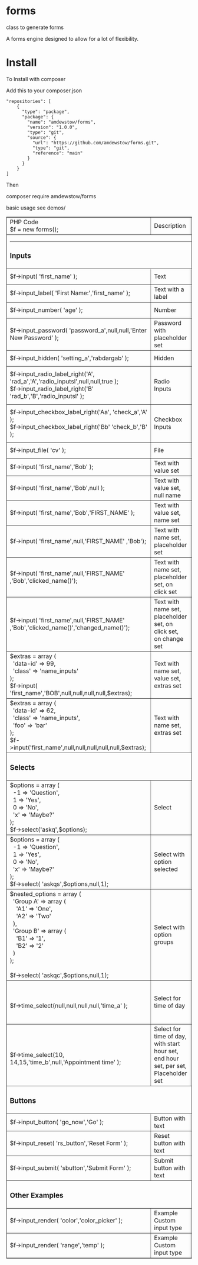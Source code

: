 # forms
class to generate forms

A forms engine designed to allow for a lot of flexibility. 

# Install
To Install with composer

Add this to your composer.json

    "repositories": [
        {
          "type": "package",
          "package": {
            "name": "amdewstow/forms",
            "version": "1.0.0",
            "type": "git",
            "source": {
              "url": "https://github.com/amdewstow/forms.git",
              "type": "git",
              "reference": "main"
            }
          }
        }
    ]

Then

composer require amdewstow/forms


basic usage see demos/

<table border='1px'>
<tr>
<td>PHP Code<br>$f = new forms();</td>
<td>Description</td>
<td>Result</td>
<td>HTML Source</td></tr>
<tr><td colspan='4'><hr><h3>Inputs</h3></td></tr>
<tr>
<td>$f->input( 'first_name' );</td>
<td>Text</td>
<td><input type="text" id="first_name" name="first_name" ></td>
<td><textarea cols='60'><input type="text" id="first_name" name="first_name" ></textarea></td></tr>
<tr>
<td>$f->input_label( 'First Name:','first_name' );</td>
<td>Text with a label</td>
<td>
<label>First Name:<input type="text" id="first_name" name="first_name" ></label></td>
<td><textarea cols='60'>
<label>First Name:<input type="text" id="first_name" name="first_name" ></label></textarea></td></tr>
<tr>
<td>$f->input_number( 'age' );</td>
<td>Number</td>
<td><input type="number" id="age" name="age" ></td>
<td><textarea cols='60'><input type="number" id="age" name="age" ></textarea></td></tr>
<tr>
<td>$f->input_password( 'password_a',null,null,'Enter New Password' );</td>
<td>Password with placeholder set</td>
<td><input type="password" id="password_a" name="password_a" placeholder="Enter New Password" ></td>
<td><textarea cols='60'><input type="password" id="password_a" name="password_a" placeholder="Enter New Password" ></textarea></td></tr>
<tr>
<td>$f->input_hidden( 'setting_a','rabdargab' );</td>
<td>Hidden</td>
<td><input type="hidden" id="setting_a" name="setting_a" value="rabdargab" ></td>
<td><textarea cols='60'><input type="hidden" id="setting_a" name="setting_a" value="rabdargab" ></textarea></td></tr>
<tr>
<td>
        $f->input_radio_label_right('A', 'rad_a','A','radio_inputsl',null,null,true );<br>
        $f->input_radio_label_right('B' 'rad_b','B','radio_inputsl' );
        </td>
<td>Radio Inputs</td>
<td>
<label><input type="radio" id="rad_a" name="radio_inputsl" value="A" checked="checked" >A</label>
<br>
<label><input type="radio" id="rad_b" name="radio_inputsl" value="B" >B</label></td>
<td><textarea rows='6' cols='60'>
<label><input type="radio" id="rad_a" name="radio_inputsl" value="A" checked="checked" >A</label>
<br>
<label><input type="radio" id="rad_b" name="radio_inputsl" value="B" >B</label></textarea></td></tr>
<tr>
<td>
        $f->input_checkbox_label_right('Aa', 'check_a','A' );<br>
        $f->input_checkbox_label_right('Bb' 'check_b','B' );
        </td>
<td>Checkbox Inputs</td>
<td>
<label><input type="checkbox" id="check_a" name="check_a" value="A" >Aa</label>
<br>
<label><input type="checkbox" id="check_b" name="check_b" value="B" >Bb</label></td>
<td><textarea rows='6' cols='60'>
<label><input type="checkbox" id="check_a" name="check_a" value="A" >Aa</label>
<br>
<label><input type="checkbox" id="check_b" name="check_b" value="B" >Bb</label></textarea></td></tr>
<tr>
<td>$f->input_file( 'cv' );</td>
<td>File</td>
<td><input type="file" id="cv" name="cv" ></td>
<td><textarea cols='60'><input type="file" id="cv" name="cv" ></textarea></td></tr>
<tr>
<td>$f->input( 'first_name','Bob' );</td>
<td>Text with value set</td>
<td><input type="text" id="first_name" name="first_name" value="Bob" ></td>
<td><textarea cols='60'><input type="text" id="first_name" name="first_name" value="Bob" ></textarea></td></tr>
<tr>
<td>$f->input( 'first_name','Bob',null );</td>
<td>Text with value set, null name</td>
<td><input type="text" id="first_name" name="first_name" value="Bob" ></td>
<td><textarea cols='60'><input type="text" id="first_name" name="first_name" value="Bob" ></textarea></td></tr>
<tr>
<td>$f->input( 'first_name','Bob','FIRST_NAME' );</td>
<td>Text with value set, name set</td>
<td><input type="text" id="first_name" name="FIRST_NAME" value="Bob" ></td>
<td><textarea cols='60'><input type="text" id="first_name" name="FIRST_NAME" value="Bob" ></textarea></td></tr>
<tr>
<td>$f->input( 'first_name',null,'FIRST_NAME' ,'Bob');</td>
<td>Text with name set, placeholder set</td>
<td><input type="text" id="first_name" name="FIRST_NAME" placeholder="Bob" ></td>
<td><textarea cols='60'><input type="text" id="first_name" name="FIRST_NAME" placeholder="Bob" ></textarea></td></tr>
<tr>
<td>$f->input( 'first_name',null,'FIRST_NAME' ,'Bob','clicked_name()');</td>
<td>Text with name set, placeholder set, on click set</td>
<td><input type="text" id="first_name" name="FIRST_NAME" placeholder="Bob" onclick="clicked_name()" ></td>
<td><textarea cols='60'><input type="text" id="first_name" name="FIRST_NAME" placeholder="Bob" onclick="clicked_name()" ></textarea></td></tr>
<tr>
<td>$f->input( 'first_name',null,'FIRST_NAME' ,'Bob','clicked_name()','changed_name()');</td>
<td>Text with name set, placeholder set, on click set, on change set</td>
<td><input type="text" id="first_name" name="FIRST_NAME" placeholder="Bob" onclick="clicked_name()" onchange="changed_name()" ></td>
<td><textarea rows='4'  cols='60'><input type="text" id="first_name" name="FIRST_NAME" placeholder="Bob" onclick="clicked_name()" onchange="changed_name()" ></textarea></td></tr>
<tr>
<td>$extras =  array (
        <br>&nbsp; 'data-id' => 99,
        <br>&nbsp; 'class' => 'name_inputs'
        <br>);
        <br>$f->input(  'first_name','BOB',null,null,null,null,$extras);</td>
<td>Text with name set, value set, extras set</td>
<td><input type="text" id="first_name" name="first_name" value="BOB" data-id="99" class="name_inputs" ></td>
<td><textarea cols='60'><input type="text" id="first_name" name="first_name" value="BOB" data-id="99" class="name_inputs" ></textarea></td></tr>
<tr>
<td>$extras = array (
        <br>&nbsp; 'data-id' => 62,
        <br>&nbsp; 'class' => 'name_inputs',
        <br>&nbsp; 'foo' => 'bar'
        <br>);
        <br>$f->input('first_name',null,null,null,null,null,$extras);</td>
<td>Text with name set, extras set</td>
<td><input type="text" id="first_name" name="first_name" data-id="62" class="name_inputs" foo="bar" ></td>
<td><textarea cols='60'><input type="text" id="first_name" name="first_name" data-id="62" class="name_inputs" foo="bar" ></textarea></td></tr>
<tr><td colspan='4'><h3>Selects</h3></td></tr>
<tr>
<td>$options = array (
        <br>&nbsp; -1 => 'Question',
        <br>&nbsp; 1 => 'Yes',
        <br>&nbsp; 0 => 'No',
        <br>&nbsp; 'x' => 'Maybe?'
        <br>);
        <br>$f->select('askq',$options);</td>
<td>Select</td>
<td><select id="askq" name="askq" > 
<option value="-1" selected >Question</option>
<option value="1" >Yes</option>
<option value="0" >No</option>
<option value="x" >Maybe?</option> 
</select></td>
<td><textarea cols='60' rows='7'><select id="askq" name="askq" > 
<option value="-1" selected >Question</option>
<option value="1" >Yes</option>
<option value="0" >No</option>
<option value="x" >Maybe?</option> 
</select></textarea></td></tr>
<tr>
<td>$options = array (
        <br>&nbsp; -1 => 'Question',
        <br>&nbsp; 1 => 'Yes',
        <br>&nbsp; 0 => 'No',
        <br>&nbsp; 'x' => 'Maybe?'
        <br>);
        <br>$f->select(  'askqs',$options,null,1);</td>
<td>Select with option selected</td>
<td><select id="askqs" name="askqs" > 
<option value="-1" >Question</option>
<option value="1" selected >Yes</option>
<option value="0" >No</option>
<option value="x" >Maybe?</option> 
</select></td>
<td><textarea cols='60' rows='7'><select id="askqs" name="askqs" > 
<option value="-1" >Question</option>
<option value="1" selected >Yes</option>
<option value="0" >No</option>
<option value="x" >Maybe?</option> 
</select></textarea></td></tr>
<tr>
<td>$nested_options = array (
        <br>&nbsp; 'Group A' => array ( 
        <br>&nbsp; &nbsp; 'A1' => 'One',
        <br>&nbsp; &nbsp; 'A2' => 'Two' 
        <br>&nbsp; ),
        <br>&nbsp; 'Group B' => array (
        <br>&nbsp; &nbsp; 'B1' => '1',
        <br>&nbsp; &nbsp; 'B2' => '2'
        <br>&nbsp; )
        <br>);
        <br><br>$f->select(  'askqc',$options,null,1);</td>
<td>Select with option groups</td>
<td><select id="askqc" name="askqc" > 
<optgroup label="Group A">
<option value="A1" >One</option>
<option value="A2" >Two</option>
</optgroup>
<optgroup label="Group B">
<option value="B1" >1</option>
<option value="B2" >2</option>
</optgroup> 
</select></td>
<td><textarea cols='60' rows='7'><select id="askqc" name="askqc" > 
<optgroup label="Group A">
<option value="A1" >One</option>
<option value="A2" >Two</option>
</optgroup>
<optgroup label="Group B">
<option value="B1" >1</option>
<option value="B2" >2</option>
</optgroup> 
</select></textarea></td></tr>
<tr>
<td><br>$f->time_select(null,null,null,null,'time_a' );</td>
<td>Select for time of day</td>
<td><select id="time_a" name="time_a" > 
<option value="-1" selected >Select a time</option>
<option value="07:00 AM" >07:00 AM</option>
<option value="07:30 AM" >07:30 AM</option>
<option value="08:00 AM" >08:00 AM</option>
<option value="08:30 AM" >08:30 AM</option>
<option value="09:00 AM" >09:00 AM</option>
<option value="09:30 AM" >09:30 AM</option>
<option value="10:00 AM" >10:00 AM</option>
<option value="10:30 AM" >10:30 AM</option>
<option value="11:00 AM" >11:00 AM</option>
<option value="11:30 AM" >11:30 AM</option>
<option value="12:00 PM" >12:00 PM</option>
<option value="12:30 PM" >12:30 PM</option>
<option value="01:00 PM" >01:00 PM</option>
<option value="01:30 PM" >01:30 PM</option>
<option value="02:00 PM" >02:00 PM</option>
<option value="02:30 PM" >02:30 PM</option>
<option value="03:00 PM" >03:00 PM</option>
<option value="03:30 PM" >03:30 PM</option>
<option value="04:00 PM" >04:00 PM</option>
<option value="04:30 PM" >04:30 PM</option>
<option value="05:00 PM" >05:00 PM</option>
<option value="05:30 PM" >05:30 PM</option>
<option value="06:00 PM" >06:00 PM</option> 
</select></td>
<td><textarea cols='60' rows='7'><select id="time_a" name="time_a" > 
<option value="-1" selected >Select a time</option>
<option value="07:00 AM" >07:00 AM</option>
<option value="07:30 AM" >07:30 AM</option>
<option value="08:00 AM" >08:00 AM</option>
<option value="08:30 AM" >08:30 AM</option>
<option value="09:00 AM" >09:00 AM</option>
<option value="09:30 AM" >09:30 AM</option>
<option value="10:00 AM" >10:00 AM</option>
<option value="10:30 AM" >10:30 AM</option>
<option value="11:00 AM" >11:00 AM</option>
<option value="11:30 AM" >11:30 AM</option>
<option value="12:00 PM" >12:00 PM</option>
<option value="12:30 PM" >12:30 PM</option>
<option value="01:00 PM" >01:00 PM</option>
<option value="01:30 PM" >01:30 PM</option>
<option value="02:00 PM" >02:00 PM</option>
<option value="02:30 PM" >02:30 PM</option>
<option value="03:00 PM" >03:00 PM</option>
<option value="03:30 PM" >03:30 PM</option>
<option value="04:00 PM" >04:00 PM</option>
<option value="04:30 PM" >04:30 PM</option>
<option value="05:00 PM" >05:00 PM</option>
<option value="05:30 PM" >05:30 PM</option>
<option value="06:00 PM" >06:00 PM</option> 
</select></textarea></td></tr>
<tr>
<td><br>$f->time_select(10, 14,15,'time_b',null,'Appointment time' );</td>
<td>Select for time of day, with start hour set, end hour set, per set, Placeholder set</td>
<td><select id="time_b" name="time_b" > 
<option value="-1" selected >Appointment time</option>
<option value="10:00am" >10:00am</option>
<option value="10:15am" >10:15am</option>
<option value="10:30am" >10:30am</option>
<option value="10:45am" >10:45am</option>
<option value="11:00am" >11:00am</option>
<option value="11:15am" >11:15am</option>
<option value="11:30am" >11:30am</option>
<option value="11:45am" >11:45am</option>
<option value="12:00pm" >12:00pm</option>
<option value="12:15pm" >12:15pm</option>
<option value="12:30pm" >12:30pm</option>
<option value="12:45pm" >12:45pm</option>
<option value="01:00pm" >01:00pm</option>
<option value="01:15pm" >01:15pm</option>
<option value="01:30pm" >01:30pm</option>
<option value="01:45pm" >01:45pm</option>
<option value="02:00pm" >02:00pm</option> 
</select></td>
<td><textarea cols='60' rows='7'><select id="time_b" name="time_b" > 
<option value="-1" selected >Appointment time</option>
<option value="10:00am" >10:00am</option>
<option value="10:15am" >10:15am</option>
<option value="10:30am" >10:30am</option>
<option value="10:45am" >10:45am</option>
<option value="11:00am" >11:00am</option>
<option value="11:15am" >11:15am</option>
<option value="11:30am" >11:30am</option>
<option value="11:45am" >11:45am</option>
<option value="12:00pm" >12:00pm</option>
<option value="12:15pm" >12:15pm</option>
<option value="12:30pm" >12:30pm</option>
<option value="12:45pm" >12:45pm</option>
<option value="01:00pm" >01:00pm</option>
<option value="01:15pm" >01:15pm</option>
<option value="01:30pm" >01:30pm</option>
<option value="01:45pm" >01:45pm</option>
<option value="02:00pm" >02:00pm</option> 
</select></textarea></td></tr>
<tr><td colspan='4'><h3>Buttons</h3></td></tr>
<tr>
<td>$f->input_button( 'go_now','Go' );</td>
<td>Button with text</td>
<td><input type="button" id="go_now" name="go_now" value="Go" ></td>
<td><textarea cols='60'><input type="button" id="go_now" name="go_now" value="Go" ></textarea></td></tr>
<tr>
<td>$f->input_reset( 'rs_button','Reset Form' );</td>
<td>Reset button with text</td>
<td><input type="reset" id="rs_button" name="rs_button" value="Reset Form" ></td>
<td><textarea cols='60'><input type="reset" id="rs_button" name="rs_button" value="Reset Form" ></textarea></td></tr>
<tr>
<td>$f->input_submit( 'sbutton','Submit Form' );</td>
<td>Submit button with text</td>
<td><input type="submit" id="sbutton" name="sbutton" value="Submit Form" ></td>
<td><textarea cols='60'><input type="submit" id="sbutton" name="sbutton" value="Submit Form" ></textarea></td></tr>
<tr><td colspan='4'><h3>Other Examples</h3></td></tr>
<tr>
<td>$f->input_render( 'color','color_picker' );</td>
<td>Example Custom input type</td>
<td><input type="color" id="color_picker" name="color_picker" ></td>
<td><textarea cols='60'><input type="color" id="color_picker" name="color_picker" ></textarea></td></tr>
<tr>
<td>$f->input_render( 'range','temp' );</td>
<td>Example Custom input type</td>
<td><input type="range" id="temp" name="temp" ></td>
<td><textarea cols='60'><input type="range" id="temp" name="temp" ></textarea></td></tr></table>